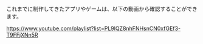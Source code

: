 これまでに制作してきたアプリやゲームは、以下の動画から確認することができます。

https://www.youtube.com/playlist?list=PL9lQZ8nhFNHsnCN0xfGEf3-T9FFjXNn5R

<!--
**aguroshou/aguroshou** is a ✨ _special_ ✨ repository because its `README.md` (this file) appears on your GitHub profile.

Here are some ideas to get you started:

- 🔭 I’m currently working on ...
- 🌱 I’m currently learning ...
- 👯 I’m looking to collaborate on ...
- 🤔 I’m looking for help with ...
- 💬 Ask me about ...
- 📫 How to reach me: ...
- 😄 Pronouns: ...
- ⚡ Fun fact: ...
-->
